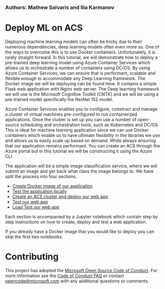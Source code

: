 ### Authors: Mathew Salvaris and Ilia Karmanov

# Deploy ML on ACS 
Deploying machine learning models can often be tricky due to their numerous dependencies, deep learning models often even more so. One of the ways to overcome this is to use Docker containers. Unfortunately, it is rarely straight forward. In this tutorial, we will demonstrate how to deploy a pre-trained deep learning model using Azure Container Services which allows us to orchestrate a number of containers using DC/OS. By using Azure Container Services, we can ensure that is performant, scalable and flexible enough to accommodate any Deep Learning framework. 
The Docker image we will be deploying can be found here. It contains a simple Flask web application with Nginx web server. The Deep learning framework we will use is the Microsoft Cognitive Toolkit (CNTK) and we will be using a pre-trained model specifically the ResNet 152 model.

Azure Container Services enables you to configure, construct and manage a cluster of virtual machines pre-configured to run containerized applications. Once the cluster is set up you can use a number of open-source scheduling and orchestration tools, such as Kubernetes and DC/OS. This is ideal for machine learning application since we can use Docker containers which enable us to have ultimate flexibility in the libraries we use and allows us to easily scale up based on demand. While always ensuring that our application remains performant. You can create an ACS through the Azure portal but in this tutorial we will be constructing it using the Azure CLI.

The application will be a simple image classification service, where we will submit an image and get back what class the image belongs to. We have split the process into four sections.
* [Create Docker image of our application](00_BuildImage.ipynb)
* [Test the application locally](01_TestLocally.ipynb)
* [Create an ACS cluster and deploy our web app](02_DeployOnACS.ipynb)
* [Test our web app](03_TestWebApp.ipynb)
* [Load Test our web app](04_SpeedTestWebApp.ipynb)

Each section is accompanied by a Jupyter notebook which contain step by step instructions on how to create, deploy and test a web application.

If you already have a Docker image that you would like to deploy you can skip the first two notebooks.

# Contributing
This project has adopted the [Microsoft Open Source Code of Conduct](https://opensource.microsoft.com/codeofconduct/). For more information see the [Code of Conduct FAQ](https://opensource.microsoft.com/codeofconduct/faq/) or contact [opencode@microsoft.com](mailto:opencode@microsoft.com) with any additional questions or comments.

